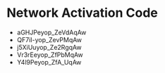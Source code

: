# Network Activation Code
* aGHJPeyop_ZeVdAqAw
* QF7iI-yop_ZevPMqAw
* j5XiUuyop_Ze2RgqAw
* Vr3rEeyop_ZfPbMqAw
* Y4l9Peyop_ZfA_UqAw